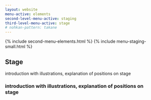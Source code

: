 ```yaml
---
layout: website
menu-active: elements
second-level-menu-active: staging
third-level-menu-active: stage
# nohkan-pattern: takane
---
```


{% include second-menu-elements.html %}
{% include menu-staging-small.html %}

<main class="page-content">
  <div class="text-container">
    <h2 id="Stage">Stage</h2>
    <p> introduction with illustrations, explanation of positions on stage</p>
    <h3 id="Squares"> introduction with illustrations, explanation of positions on stage</h3>
</div>

</main>
